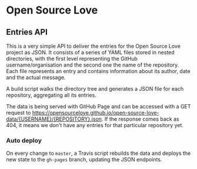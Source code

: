 # Open Source Love

## Entries API

This is a very simple API to deliver the entries for the Open Source Love project as JSON. It consists of a series of YAML files stored in nested directories, with the first level representing the GitHub username/organisation and the second one the name of the repository. Each file represents an entry and contains information about its author, date and the actual message.

A build script walks the directory tree and generates a JSON file for each repository, aggregating all its entries.

The data is being served with GitHub Page and can be accessed with a GET request to https://opensourcelove.github.io/open-source-love-data/{USERNAME}/{REPOSITORY}.json. If the response comes back as 404, it means we don't have any entries for that particular repository yet.

### Auto deploy

On every change to `master`, a Travis script rebuilds the data and deploys the new state to the `gh-pages` branch, updating the JSON endpoints.
